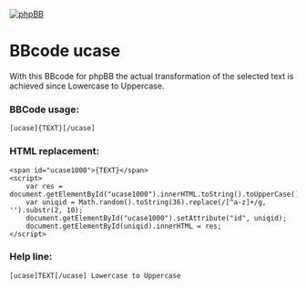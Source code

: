 [![phpBB](https://www.phpbb.com/theme/images/logos/blue/160x52.png)](http://www.phpbb.com)
# BBcode ucase
With this BBcode for phpBB the actual transformation of the selected text is achieved since Lowercase to Uppercase.

### BBCode usage:
```
[ucase]{TEXT}[/ucase]
```

### HTML replacement:
```
<span id="ucase1000">{TEXT}</span>
<script>
    var res = document.getElementById("ucase1000").innerHTML.toString().toUpperCase();
    var uniqid = Math.random().toString(36).replace(/[^a-z]+/g, '').substr(2, 10);
    document.getElementById("ucase1000").setAttribute("id", uniqid);
    document.getElementById(uniqid).innerHTML = res;
</script>
```

### Help line:
```
[ucase]TEXT[/ucase] Lowercase to Uppercase
```
